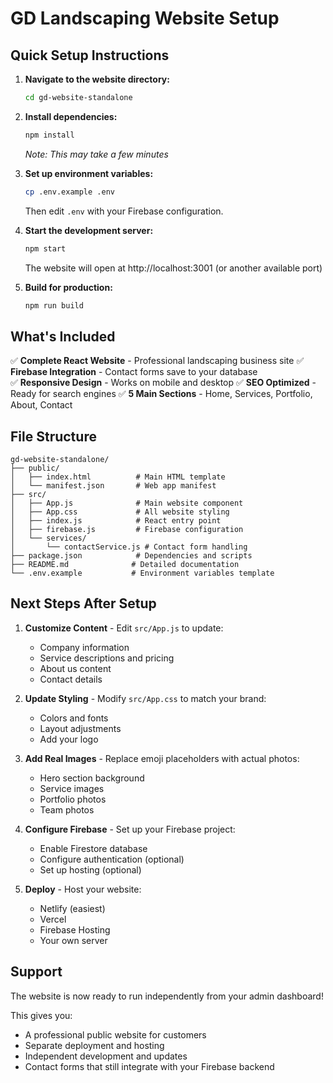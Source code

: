 # GD Landscaping Website Setup

## Quick Setup Instructions

1. **Navigate to the website directory:**
   ```bash
   cd gd-website-standalone
   ```

2. **Install dependencies:**
   ```bash
   npm install
   ```
   *Note: This may take a few minutes*

3. **Set up environment variables:**
   ```bash
   cp .env.example .env
   ```
   Then edit `.env` with your Firebase configuration.

4. **Start the development server:**
   ```bash
   npm start
   ```
   The website will open at http://localhost:3001 (or another available port)

5. **Build for production:**
   ```bash
   npm run build
   ```

## What's Included

✅ **Complete React Website** - Professional landscaping business site
✅ **Firebase Integration** - Contact forms save to your database  
✅ **Responsive Design** - Works on mobile and desktop
✅ **SEO Optimized** - Ready for search engines
✅ **5 Main Sections** - Home, Services, Portfolio, About, Contact

## File Structure

```
gd-website-standalone/
├── public/
│   ├── index.html          # Main HTML template
│   └── manifest.json       # Web app manifest
├── src/
│   ├── App.js              # Main website component
│   ├── App.css             # All website styling
│   ├── index.js            # React entry point
│   ├── firebase.js         # Firebase configuration
│   └── services/
│       └── contactService.js # Contact form handling
├── package.json            # Dependencies and scripts
├── README.md              # Detailed documentation
└── .env.example           # Environment variables template
```

## Next Steps After Setup

1. **Customize Content** - Edit `src/App.js` to update:
   - Company information
   - Service descriptions and pricing
   - About us content
   - Contact details

2. **Update Styling** - Modify `src/App.css` to match your brand:
   - Colors and fonts
   - Layout adjustments
   - Add your logo

3. **Add Real Images** - Replace emoji placeholders with actual photos:
   - Hero section background
   - Service images
   - Portfolio photos
   - Team photos

4. **Configure Firebase** - Set up your Firebase project:
   - Enable Firestore database
   - Configure authentication (optional)
   - Set up hosting (optional)

5. **Deploy** - Host your website:
   - Netlify (easiest)
   - Vercel 
   - Firebase Hosting
   - Your own server

## Support

The website is now ready to run independently from your admin dashboard!

This gives you:
- A professional public website for customers
- Separate deployment and hosting
- Independent development and updates
- Contact forms that still integrate with your Firebase backend